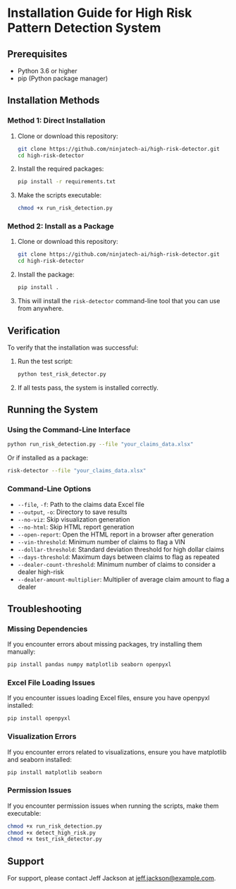 # Installation Guide for High Risk Pattern Detection System

## Prerequisites

- Python 3.6 or higher
- pip (Python package manager)

## Installation Methods

### Method 1: Direct Installation

1. Clone or download this repository:
   ```bash
   git clone https://github.com/ninjatech-ai/high-risk-detector.git
   cd high-risk-detector
   ```

2. Install the required packages:
   ```bash
   pip install -r requirements.txt
   ```

3. Make the scripts executable:
   ```bash
   chmod +x run_risk_detection.py
   ```

### Method 2: Install as a Package

1. Clone or download this repository:
   ```bash
   git clone https://github.com/ninjatech-ai/high-risk-detector.git
   cd high-risk-detector
   ```

2. Install the package:
   ```bash
   pip install .
   ```

3. This will install the `risk-detector` command-line tool that you can use from anywhere.

## Verification

To verify that the installation was successful:

1. Run the test script:
   ```bash
   python test_risk_detector.py
   ```

2. If all tests pass, the system is installed correctly.

## Running the System

### Using the Command-Line Interface

```bash
python run_risk_detection.py --file "your_claims_data.xlsx"
```

Or if installed as a package:

```bash
risk-detector --file "your_claims_data.xlsx"
```

### Command-Line Options

- `--file`, `-f`: Path to the claims data Excel file
- `--output`, `-o`: Directory to save results
- `--no-viz`: Skip visualization generation
- `--no-html`: Skip HTML report generation
- `--open-report`: Open the HTML report in a browser after generation
- `--vin-threshold`: Minimum number of claims to flag a VIN
- `--dollar-threshold`: Standard deviation threshold for high dollar claims
- `--days-threshold`: Maximum days between claims to flag as repeated
- `--dealer-count-threshold`: Minimum number of claims to consider a dealer high-risk
- `--dealer-amount-multiplier`: Multiplier of average claim amount to flag a dealer

## Troubleshooting

### Missing Dependencies

If you encounter errors about missing packages, try installing them manually:

```bash
pip install pandas numpy matplotlib seaborn openpyxl
```

### Excel File Loading Issues

If you encounter issues loading Excel files, ensure you have openpyxl installed:

```bash
pip install openpyxl
```

### Visualization Errors

If you encounter errors related to visualizations, ensure you have matplotlib and seaborn installed:

```bash
pip install matplotlib seaborn
```

### Permission Issues

If you encounter permission issues when running the scripts, make them executable:

```bash
chmod +x run_risk_detection.py
chmod +x detect_high_risk.py
chmod +x test_risk_detector.py
```

## Support

For support, please contact Jeff Jackson at jeff.jackson@example.com.